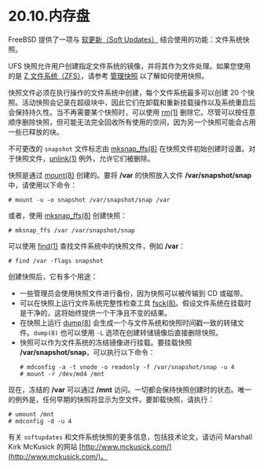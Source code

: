 # 20.10.内存盘

FreeBSD 提供了一项与 [软更新（Soft Updates）](https://docs.freebsd.org/en/books/handbook/config/#soft-updates) 结合使用的功能：文件系统快照。

UFS 快照允许用户创建指定文件系统的镜像，并将其作为文件处理。如果您使用的是 [Z 文件系统（ZFS）](https://docs.freebsd.org/en/books/handbook/zfs/#)，请参考 [管理快照](https://docs.freebsd.org/en/books/handbook/zfs/#zfs-zfs-snapshot) 以了解如何使用快照。

快照文件必须在执行操作的文件系统中创建，每个文件系统最多可以创建 20 个快照。活动快照会记录在超级块中，因此它们在卸载和重新挂载操作以及系统重启后会保持持久性。当不再需要某个快照时，可以使用 [rm(1)](https://man.freebsd.org/cgi/man.cgi?query=rm&sektion=1&format=html) 删除它。尽管可以按任意顺序删除快照，但可能无法完全回收所有使用的空间，因为另一个快照可能会占用一些已释放的块。

不可更改的 `snapshot` 文件标志由 [mksnap_ffs(8)](https://man.freebsd.org/cgi/man.cgi?query=mksnap_ffs&sektion=8&format=html) 在快照文件初始创建时设置。对于快照文件，[unlink(1)](https://man.freebsd.org/cgi/man.cgi?query=unlink&sektion=1&format=html) 例外，允许它们被删除。

快照是通过 [mount(8)](https://man.freebsd.org/cgi/man.cgi?query=mount&sektion=8&format=html) 创建的。要将 **/var** 的快照放入文件 **/var/snapshot/snap** 中，请使用以下命令：

```
# mount -u -o snapshot /var/snapshot/snap /var
```

或者，使用 [mksnap_ffs(8)](https://man.freebsd.org/cgi/man.cgi?query=mksnap_ffs&sektion=8&format=html) 创建快照：

```
# mksnap_ffs /var /var/snapshot/snap
```

可以使用 [find(1)](https://man.freebsd.org/cgi/man.cgi?query=find&sektion=1&format=html) 查找文件系统中的快照文件，例如 **/var**：

```
# find /var -flags snapshot
```

创建快照后，它有多个用途：

* 一些管理员会使用快照文件进行备份，因为快照可以被传输到 CD 或磁带。
* 可以在快照上运行文件系统完整性检查工具 [fsck(8)](https://man.freebsd.org/cgi/man.cgi?query=fsck&sektion=8&format=html)。假设文件系统在挂载时是干净的，这将始终提供一个干净且不变的结果。
* 在快照上运行 [dump(8)](https://man.freebsd.org/cgi/man.cgi?query=dump&sektion=8&format=html) 会生成一个与文件系统和快照时间戳一致的转储文件。`dump(8)` 也可以使用 `-L` 选项在创建转储镜像后直接删除快照。
* 快照可以作为文件系统的冻结镜像进行挂载。要挂载快照 **/var/snapshot/snap**，可以执行以下命令：
  ```
  # mdconfig -a -t vnode -o readonly -f /var/snapshot/snap -u 4
  # mount -r /dev/md4 /mnt
  ```

现在，冻结的 **/var** 可以通过 **/mnt** 访问。一切都会保持快照创建时的状态。唯一的例外是，任何早期的快照将显示为空文件。要卸载快照，请执行：

```
# umount /mnt
# mdconfig -d -u 4
```

有关 `softupdates` 和文件系统快照的更多信息，包括技术论文，请访问 Marshall Kirk McKusick 的网站 [http://www.mckusick.com/](http://www.mckusick.com/)。
